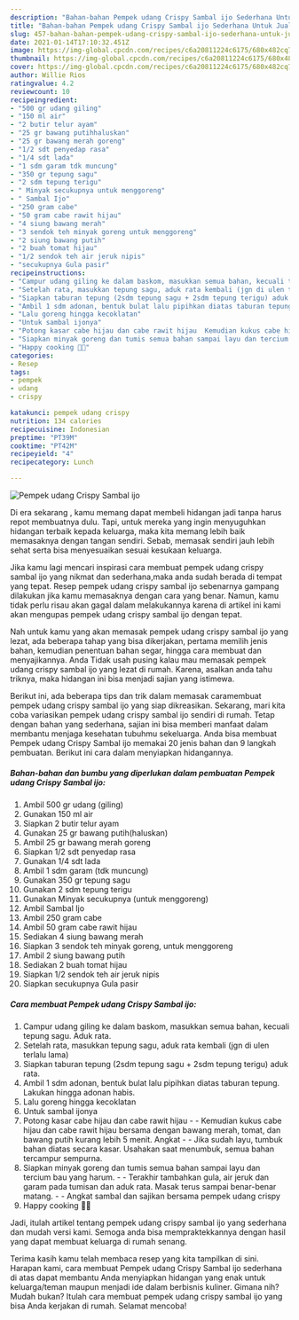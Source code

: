 ```yaml
---
description: "Bahan-bahan Pempek udang Crispy Sambal ijo Sederhana Untuk Jualan"
title: "Bahan-bahan Pempek udang Crispy Sambal ijo Sederhana Untuk Jualan"
slug: 457-bahan-bahan-pempek-udang-crispy-sambal-ijo-sederhana-untuk-jualan
date: 2021-01-14T17:10:32.451Z
image: https://img-global.cpcdn.com/recipes/c6a20811224c6175/680x482cq70/pempek-udang-crispy-sambal-ijo-foto-resep-utama.jpg
thumbnail: https://img-global.cpcdn.com/recipes/c6a20811224c6175/680x482cq70/pempek-udang-crispy-sambal-ijo-foto-resep-utama.jpg
cover: https://img-global.cpcdn.com/recipes/c6a20811224c6175/680x482cq70/pempek-udang-crispy-sambal-ijo-foto-resep-utama.jpg
author: Willie Rios
ratingvalue: 4.2
reviewcount: 10
recipeingredient:
- "500 gr udang giling"
- "150 ml air"
- "2 butir telur ayam"
- "25 gr bawang putihhaluskan"
- "25 gr bawang merah goreng"
- "1/2 sdt penyedap rasa"
- "1/4 sdt lada"
- "1 sdm garam tdk muncung"
- "350 gr tepung sagu"
- "2 sdm tepung terigu"
- " Minyak secukupnya untuk menggoreng"
- " Sambal Ijo"
- "250 gram cabe"
- "50 gram cabe rawit hijau"
- "4 siung bawang merah"
- "3 sendok teh minyak goreng untuk menggoreng"
- "2 siung bawang putih"
- "2 buah tomat hijau"
- "1/2 sendok teh air jeruk nipis"
- "secukupnya Gula pasir"
recipeinstructions:
- "Campur udang giling ke dalam baskom, masukkan semua bahan, kecuali tepung sagu. Aduk rata."
- "Setelah rata, masukkan tepung sagu, aduk rata kembali (jgn di ulen terlalu lama)"
- "Siapkan taburan tepung (2sdm tepung sagu + 2sdm tepung terigu) aduk rata."
- "Ambil 1 sdm adonan, bentuk bulat lalu pipihkan diatas taburan tepung. Lakukan hingga adonan habis."
- "Lalu goreng hingga kecoklatan"
- "Untuk sambal ijonya"
- "Potong kasar cabe hijau dan cabe rawit hijau  Kemudian kukus cabe hijau dan cabe rawit hijau bersama dengan bawang merah, tomat, dan bawang putih kurang lebih 5 menit. Angkat  Jika sudah layu, tumbuk bahan diatas secara kasar. Usahakan saat menumbuk, semua bahan tercampur sempurna."
- "Siapkan minyak goreng dan tumis semua bahan sampai layu dan tercium bau yang harum.  Terakhir tambahkan gula, air jeruk dan garam pada tumisan dan aduk rata. Masak terus sampai benar-benar matang.  Angkat sambal dan sajikan bersama pempek udang crispy"
- "Happy cooking 🤗😁"
categories:
- Resep
tags:
- pempek
- udang
- crispy

katakunci: pempek udang crispy 
nutrition: 134 calories
recipecuisine: Indonesian
preptime: "PT39M"
cooktime: "PT42M"
recipeyield: "4"
recipecategory: Lunch

---
```



![Pempek udang Crispy Sambal ijo](https://img-global.cpcdn.com/recipes/c6a20811224c6175/680x482cq70/pempek-udang-crispy-sambal-ijo-foto-resep-utama.jpg)

Di era  sekarang , kamu memang dapat membeli hidangan jadi tanpa harus repot membuatnya dulu. Tapi, untuk mereka yang ingin menyuguhkan hidangan terbaik kepada keluarga, maka kita memang lebih baik memasaknya dengan tangan sendiri. Sebab, memasak sendiri jauh lebih sehat serta bisa menyesuaikan sesuai kesukaan keluarga.

Jika kamu lagi mencari inspirasi cara membuat pempek udang crispy sambal ijo yang nikmat dan sederhana,maka anda sudah berada di tempat yang tepat. Resep pempek udang crispy sambal ijo  sebenarnya gampang dilakukan jika kamu memasaknya dengan cara yang benar. Namun, kamu tidak perlu risau akan gagal dalam melakukannya 
karena di artikel ini kami akan mengupas pempek udang crispy sambal ijo dengan tepat.  



Nah untuk kamu yang akan memasak pempek udang crispy sambal ijo yang lezat, ada beberapa tahap yang bisa dikerjakan, pertama memilih jenis bahan, kemudian penentuan bahan segar, hingga cara membuat dan menyajikannya. Anda Tidak usah pusing kalau mau memasak pempek udang crispy sambal ijo yang lezat di rumah. Karena, asalkan anda  tahu triknya, maka hidangan ini bisa menjadi sajian yang istimewa.

Berikut ini, ada beberapa tips dan trik dalam memasak caramembuat pempek udang crispy sambal ijo yang siap dikreasikan. Sekarang, mari kita coba variasikan pempek udang crispy sambal ijo sendiri di rumah. Tetap dengan bahan yang sederhana, sajian ini bisa memberi manfaat dalam membantu menjaga kesehatan tubuhmu sekeluarga. Anda bisa membuat Pempek udang Crispy Sambal ijo memakai 20 jenis bahan dan 9 langkah pembuatan. Berikut ini cara dalam menyiapkan hidangannya.

<!--inarticleads1-->

##### Bahan-bahan dan bumbu yang diperlukan dalam pembuatan Pempek udang Crispy Sambal ijo:

1. Ambil 500 gr udang (giling)
1. Gunakan 150 ml air
1. Siapkan 2 butir telur ayam
1. Gunakan 25 gr bawang putih(haluskan)
1. Ambil 25 gr bawang merah goreng
1. Siapkan 1/2 sdt penyedap rasa
1. Gunakan 1/4 sdt lada
1. Ambil 1 sdm garam (tdk muncung)
1. Gunakan 350 gr tepung sagu
1. Gunakan 2 sdm tepung terigu
1. Gunakan  Minyak secukupnya (untuk menggoreng)
1. Ambil  Sambal Ijo
1. Ambil 250 gram cabe
1. Ambil 50 gram cabe rawit hijau
1. Sediakan 4 siung bawang merah
1. Siapkan 3 sendok teh minyak goreng, untuk menggoreng
1. Ambil 2 siung bawang putih
1. Sediakan 2 buah tomat hijau
1. Siapkan 1/2 sendok teh air jeruk nipis
1. Siapkan secukupnya Gula pasir




<!--inarticleads2-->

##### Cara membuat Pempek udang Crispy Sambal ijo:

1. Campur udang giling ke dalam baskom, masukkan semua bahan, kecuali tepung sagu. Aduk rata.
1. Setelah rata, masukkan tepung sagu, aduk rata kembali (jgn di ulen terlalu lama)
1. Siapkan taburan tepung (2sdm tepung sagu + 2sdm tepung terigu) aduk rata.
1. Ambil 1 sdm adonan, bentuk bulat lalu pipihkan diatas taburan tepung. Lakukan hingga adonan habis.
1. Lalu goreng hingga kecoklatan
1. Untuk sambal ijonya
1. Potong kasar cabe hijau dan cabe rawit hijau -  - Kemudian kukus cabe hijau dan cabe rawit hijau bersama dengan bawang merah, tomat, dan bawang putih kurang lebih 5 menit. Angkat -  - Jika sudah layu, tumbuk bahan diatas secara kasar. Usahakan saat menumbuk, semua bahan tercampur sempurna.
1. Siapkan minyak goreng dan tumis semua bahan sampai layu dan tercium bau yang harum. -  - Terakhir tambahkan gula, air jeruk dan garam pada tumisan dan aduk rata. Masak terus sampai benar-benar matang. -  - Angkat sambal dan sajikan bersama pempek udang crispy
1. Happy cooking 🤗😁




Jadi, itulah artikel tentang  pempek udang crispy sambal ijo  yang sederhana dan mudah versi kami. Semoga anda bisa mempraktekkannya dengan hasil yang dapat membuat keluarga di rumah senang. 

Terima kasih kamu telah membaca resep yang kita tampilkan di sini. Harapan kami, cara membuat  Pempek udang Crispy Sambal ijo sederhana di atas dapat membantu Anda menyiapkan hidangan yang enak untuk keluarga/teman maupun menjadi ide dalam berbisnis kuliner. Gimana nih? Mudah bukan? Itulah cara membuat pempek udang crispy sambal ijo yang bisa Anda kerjakan di rumah. Selamat mencoba!

